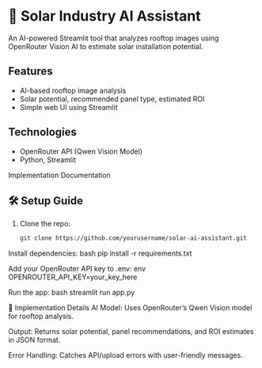 # 🔆 Solar Industry AI Assistant

An AI-powered Streamlit tool that analyzes rooftop images using OpenRouter Vision AI to estimate solar installation potential.

## Features

- AI-based rooftop image analysis
- Solar potential, recommended panel type, estimated ROI
- Simple web UI using Streamlit

## Technologies

- OpenRouter API (Qwen Vision Model)
- Python, Streamlit

 Implementation Documentation
## 🛠️ Setup Guide  
1. Clone the repo:  
   ```bash  
   git clone https://github.com/yourusername/solar-ai-assistant.git
   
Install dependencies:
bash
pip install -r requirements.txt  

Add your OpenRouter API key to .env:
env
OPENROUTER_API_KEY=your_key_here  

Run the app:
bash
streamlit run app.py  

📖 Implementation Details
AI Model: Uses OpenRouter’s Qwen Vision model for rooftop analysis.

Output: Returns solar potential, panel recommendations, and ROI estimates in JSON format.

Error Handling: Catches API/upload errors with user-friendly messages.
